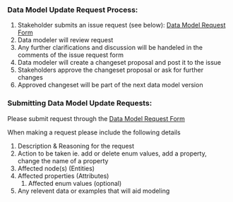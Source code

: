 
### Data Model Update Request Process:

1. Stakeholder submits an issue request (see below): [Data Model Request Form](https://github.com/ranchobiosciences/Data_Modeling_Issues_Templates/issues/new?assignees=kwittmeyer&labels=enhancement&template=data-model-request-form.yml&title=%5BDM+Request%5D%3A+)
2. Data modeler will review request
3. Any further clarifications and discussion will be handeled in the comments of the issue request form
4. Data modeler will create a changeset proposal and post it to the issue
5. Stakeholders approve the changeset proposal or ask for further changes
6. Approved changeset will be part of the next data model version


### Submitting Data Model Update Requests:

Please submit request through the [Data Model Request Form](https://github.com/ranchobiosciences/Data_Modeling_Issues_Templates/issues/new?assignees=kwittmeyer&labels=enhancement&template=data-model-request-form.yml&title=%5BDM+Request%5D%3A+)

When making a request please include the following details
1. Description & Reasoning for the request
2. Action to be taken
    ie. add or delete enum values, add a property, change the name of a property
3. Affected node(s) (Entities)
4. Affected properties (Attributes)
    1. Affected enum values (optional)
5. Any relevent data or examples that will aid modeling
